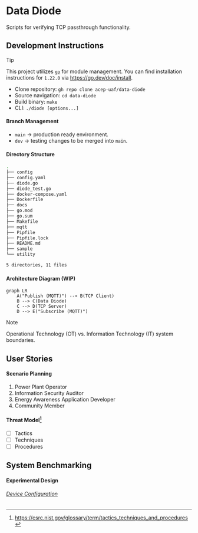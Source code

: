 # Data Diode

Scripts for verifying TCP passthrough functionality.

## Development Instructions

> [!TIP]
> This project utilizes [`go`](https://go.dev/) for module management.
> You can find installation instructions for `1.22.0` via https://go.dev/doc/install.

- Clone repository: `gh repo clone acep-uaf/data-diode`
- Source navigation: `cd data-diode`
- Build binary: `make`
- CLI: `./diode [options...]`

#### Branch Management

- `main` → production ready environment.
- `dev` → testing changes to be merged into `main`.

#### Directory Structure

```zsh
.
├── config
├── config.yaml
├── diode.go
├── diode_test.go
├── docker-compose.yaml
├── Dockerfile
├── docs
├── go.mod
├── go.sum
├── Makefile
├── mqtt
├── Pipfile
├── Pipfile.lock
├── README.md
├── sample
└── utility

5 directories, 11 files

```

#### Architecture Diagram (WIP)

```mermaid
graph LR
    A("Publish (MQTT)") --> B(TCP Client)
    B --> C(Data Diode)
    C --> D(TCP Server)
    D --> E("Subscribe (MQTT)")
```

> [!NOTE]
> Operational Technology (OT) vs. Information Technology (IT) system boundaries.

## User Stories

#### Scenario Planning

1. Power Plant Operator
1. Information Security Auditor
1. Energy Awareness Application Developer
1. Community Member

#### Threat Model[^1]

- [ ] Tactics
- [ ] Techniques
- [ ] Procedures

## System Benchmarking

#### Experimental Design

###### [Device Configuration](docs/SOP.md)

[^1]: https://csrc.nist.gov/glossary/term/tactics_techniques_and_procedures
